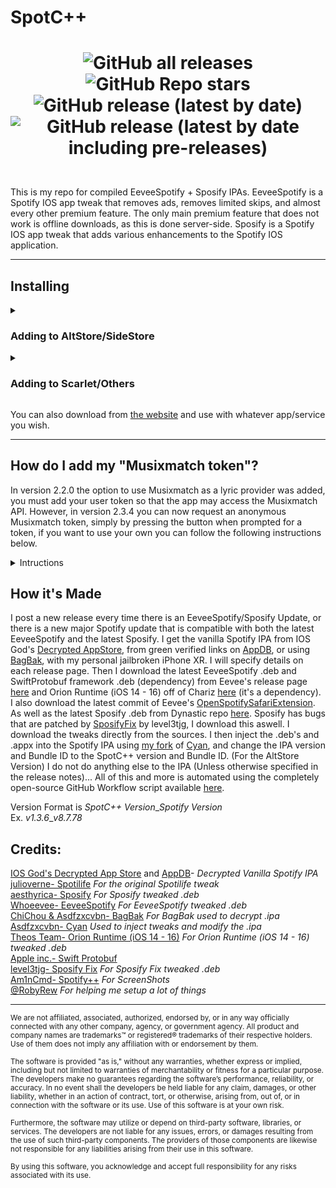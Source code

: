 # SpotC++
<h1 align="center">

![GitHub all releases](https://img.shields.io/github/downloads/SpotCompiled/SpotC-Plus-Plus/total?label=Downloads&style=for-the-badge) 
![GitHub Repo stars](https://img.shields.io/github/stars/SpotCompiled/SpotC-Plus-Plus?label=Stars&style=for-the-badge) 
![GitHub release (latest by date)](https://img.shields.io/github/v/release/SpotCompiled/SpotC-Plus-Plus?label=Release&style=for-the-badge) 
![GitHub release (latest by date including pre-releases)](https://img.shields.io/github/v/release/SpotCompiled/SpotC-Plus-Plus?include_prereleases&label=PRE-Release&style=for-the-badge) 

</h1>

<br/>This is my repo for compiled EeveeSpotify + Sposify IPAs. EeveeSpotify is a Spotify IOS app tweak that removes ads, removes limited skips, and almost every other premium feature. The only main premium feature that does not work is offline downloads, as this is done server-side. Sposify is a Spotify IOS app tweak that adds various enhancements to the Spotify IOS application.

***

## Installing

<details>
<summary><h3>Adding to AltStore/SideStore</h3></summary>

### Option One:<br/>
You can add my repo to AltStore or SideStore for automatic updates and conviniance, by following the steps below:<br/>
[Click this link](https://spotc-repo.yodaluca.dev/AltStoreAdd) on your device with SideStore/AltStore and it will open SideStore/AltStore with it prompting you to add the source.

### Option Two:<br/>
You can add my repo to AltStore *Beta* or SideStore for automatic updates and conviniance, by following the steps below:<br/>
1. Tap "Sources" in the top-right corner of the Browse tab.<br/>
2. Tap the ”+” button and add my source by entering its URL "[https://spotc-repo.yodaluca.dev/AltStore%20Repo.json](https://spotc-repo.yodaluca.dev/AltStore%20Repo.json)"
3. Now any "SpotC" Apps will show up in AltStore/SideStore under the "Browse" tab where you can install and update my apps easily from within AltStore/SideStore.

</details>

<details>
<summary><h3>Adding to Scarlet/Others</h3></summary>

You can add my repo to Scarlet and other sideloading apps for automatic updates and conviniance, by following the steps below:<br/>
1. Press and hold the Install button in top right.
2. Select "Add Repo"
3. Enter the URL "[https://spotc-repo.yodaluca.dev/Scarlet%20Repo.json](https://spotc-repo.yodaluca.dev/Scarlet%20Repo.json)"
4. Now any "SpotC" Apps will show up in Scarlet (or other sideloading apps) where you can install and update my apps easily from within Scarlet.<br/>

</details>

You can also download from [the website](https://spotc.yodaluca.dev) and use with whatever app/service you wish.

***

## How do I add my "Musixmatch token"?<br/>
In version 2.2.0 the option to use Musixmatch as a lyric provider was added, you must add your user token so that the app may access the Musixmatch API. However, in version 2.3.4 you can now request an anonymous Musixmatch token, simply by pressing the button when prompted for a token, if you want to use your own you can follow the following instructions below.
<details>
<summary>Intructions</summary><be>
1. Download the Musixmatch Lyrics Finder app from the app store.<br/>
2. Open the Musixmatch app.<br/>
3. Login/Create an account.<br/>
4. Go to settings (Top right corner) > Scroll all the way down > click "Get help" > click "Copy debug info"<br/>
5. Paste this into SpotC++, when it asks you for your user token.<br/>
</details>

## How it's Made<br/>
I post a new release every time there is an EeveeSpotify/Sposify Update, or there is a new major Spotify update that is compatible with both the latest EeveeSpotify and the latest Sposify. I get the vanilla Spotify IPA from IOS God's [Decrypted AppStore](https://armconverter.com/decryptedappstore/us/spotify), from green verified links on [AppDB](https://appdb.to/app/ios/324684580), or using [BagBak](https://github.com/ChiChou/bagbak), with my personal jailbroken iPhone XR. I will specify details on each release page. Then I download the latest EeveeSpotify .deb and SwiftProtobuf framework .deb (dependency) from Eevee's release page [here](https://github.com/whoeevee/EeveeSpotify/releases/latest) and Orion Runtime (iOS 14 - 16) off of Chariz [here](https://chariz.com/get/orion-runtime14) (it's a dependency). I also download the latest commit of Eevee's [OpenSpotifySafariExtension](https://github.com/whoeevee/OpenSpotifySafariExtension). As well as the latest Sposify .deb from  Dynastic repo [here](https://repo.dynastic.co/package/com.spos). Sposify has bugs that are patched by [SposifyFix](https://level3tjg.me/repo) by level3tjg, I download this aswell. I download the tweaks directly from the sources. I then inject the .deb's and .appx into the Spotify IPA using [my fork](https://github.com/SpotCompiled/pyzule-rw) of [Cyan](https://github.com/asdfzxcvbn/pyzule-rw), and change the IPA version and Bundle ID to the SpotC++ version and Bundle ID. (For the AltStore Version) I do not do anything else to the IPA (Unless otherwise specified in the release notes)... All of this and more is automated using the completely open-source GitHub Workflow script available [here](https://github.com/SpotCompiled/SpotC-Plus-Plus/blob/main/.github/workflows/Build%20and%20Release.yml).

Version Format is *SpotC++ Version*\_*Spotify Version*<br/>
Ex. *v1.3.6*\_*v8.7.78*<br/>

## Credits:<br/>
[IOS God's Decrypted App Store](https://armconverter.com/decryptedappstore/us/spotify) and [AppDB](https://appdb.to/app/ios/324684580)- *Decrypted Vanilla Spotify IPA*<br/>
[julioverne-  Spotilife](https://julio.hackyouriphone.org/) *For the original Spotilife tweak*<br/>
[aesthyrica- Sposify](https://repo.dynastic.co/package/com.spos) *For Sposify tweaked  .deb*<br/>
[Whoeevee-  EeveeSpotify](https://github.com/whoeevee/EeveeSpotify) *For EeveeSpotify tweaked .deb*<br/>
[ChiChou & Asdfzxcvbn-  BagBak](https://github.com/ChiChou/bagbak) *For BagBak used to decrypt .ipa*<br/>
[Asdfzxcvbn-  Cyan](https://github.com/asdfzxcvbn/pyzule-rw) *Used to inject tweaks and modify the .ipa*<br/>
[Theos Team-  Orion Runtime (iOS 14 - 16)](https://chariz.com/get/orion-runtime14) *For Orion Runtime (iOS 14 - 16) tweaked .deb*<br/>
[Apple inc.-  Swift Protobuf](https://github.com/apple/swift-protobuf)<br/>
[level3tjg- Sposify Fix](https://level3tjg.me/repo/) *For Sposify Fix tweaked  .deb*<br/>
[Am1nCmd- Spotify++](https://appdb.to/app/cydia/1900000540) *For ScreenShots*<br/>
[@RobyRew](https://github.com/RobyRew) *For helping me setup a lot of things*
***
<sup>We are not affiliated, associated, authorized, endorsed by, or in any way officially connected with any other company, agency, or government agency. All product and company names are trademarks™ or registered® trademarks of their respective holders. Use of them does not imply any affiliation with or endorsement by them.

<sup>The software is provided "as is," without any warranties, whether express or implied, including but not limited to warranties of merchantability or fitness for a particular purpose. The developers make no guarantees regarding the software’s performance, reliability, or accuracy. In no event shall the developers be held liable for any claim, damages, or other liability, whether in an action of contract, tort, or otherwise, arising from, out of, or in connection with the software or its use. Use of this software is at your own risk.

<sup>Furthermore, the software may utilize or depend on third-party software, libraries, or services. The developers are not liable for any issues, errors, or damages resulting from the use of such third-party components. The providers of those components are likewise not responsible for any liabilities arising from their use in this software.

<sup>By using this software, you acknowledge and accept full responsibility for any risks associated with its use.

